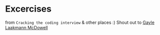 # Excercises 

from `Cracking the coding interview` & other places :)
Shout out to [Gayle Laakmann McDowell](https://www.gayle.com/)
